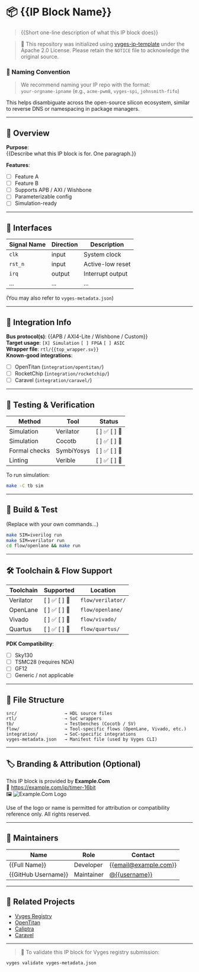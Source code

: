 <!--
README.template.md for Vyges IP Template

📌 INSTRUCTIONS:
- Replace all `{{placeholders}}` with your actual IP information.
- Use `[X]` to check supported features or flows, `[ ]` for unsupported.
- Keep table structures intact for consistency.
- This file is used by the Vyges CLI and website for registry display and validation.

🔐 LICENSE:
- You must include a separate LICENSE file (we include Apache-2.0 by default).
- In your vyges-metadata.json, set `"license": "{{SPDX License}}"` using one of:
  - `Apache-2.0` (default)
  - `MIT`
  - `BSD-3-Clause`
  - `CERN-OHL-S`
  - `Solderpad-2.1`
- For full list: https://spdx.org/licenses/

-->

# 📦 {{IP Block Name}}

> {{Short one-line description of what this IP block does}}

> 📝 This repository was initialized using [vyges-ip-template](https://github.com/vyges/vyges-ip-template) under the Apache 2.0 License. Please retain the `NOTICE` file to acknowledge the original source.


### 📛 Naming Convention

> We recommend naming your IP repo with the format:  
> `your-orgname-ipname` (e.g., `acme-pwm8`, `vyges-spi`, `johnsmith-fifo`)

This helps disambiguate across the open-source silicon ecosystem, similar to reverse DNS or namespacing in package managers.

---

## 🧠 Overview

**Purpose**:  
{{Describe what this IP block is for. One paragraph.}}

**Features**:
- [ ] Feature A
- [ ] Feature B
- [ ] Supports APB / AXI / Wishbone
- [ ] Parameterizable config
- [ ] Simulation-ready

---

## 📐 Interfaces

| Signal Name | Direction | Description                  |
|-------------|-----------|------------------------------|
| `clk`       | input     | System clock                 |
| `rst_n`     | input     | Active-low reset             |
| `irq`       | output    | Interrupt output             |
| ...         | ...       | ...                          |

(You may also refer to `vyges-metadata.json`)

---

## 📎 Integration Info

**Bus protocol(s)**: {{APB / AXI4-Lite / Wishbone / Custom}}  
**Target usage**: `[X] Simulation` `[ ] FPGA` `[ ] ASIC`  
**Wrapper file**: `rtl/{{top_wrapper.sv}}`  
**Known-good integrations**:
- [ ] OpenTitan (`integration/opentitan/`)
- [ ] RocketChip (`integration/rocketchip/`)
- [ ] Caravel (`integration/caravel/`)

---

## 🧪 Testing & Verification

| Method         | Tool          | Status |
|----------------|---------------|--------|
| Simulation     | Verilator     | [ ] ✅ [ ] 🚫
| Simulation     | Cocotb        | [ ] ✅ [ ] 🚫
| Formal checks  | SymbiYosys    | [ ] ✅ [ ] 🚫
| Linting        | Verible       | [ ] ✅ [ ] 🚫

To run simulation:

```bash
make -C tb sim
```

---

## 🚀 Build & Test

(Replace with your own commands…)

```bash
make SIM=iverilog run
make SIM=verilator run
cd flow/openlane && make run
```

---

## 🛠 Toolchain & Flow Support

| Toolchain | Supported      | Location          |
| --------- | -------------- | ----------------- |
| Verilator | \[ ] ✅ \[ ] 🚫 | `flow/verilator/` |
| OpenLane  | \[ ] ✅ \[ ] 🚫 | `flow/openlane/`  |
| Vivado    | \[ ] ✅ \[ ] 🚫 | `flow/vivado/`    |
| Quartus   | \[ ] ✅ \[ ] 🚫 | `flow/quartus/`   |

**PDK Compatibility**:

* [ ] Sky130
* [ ] TSMC28 (requires NDA)
* [ ] GF12
* [ ] Generic / not applicable

---

## 📁 File Structure

```text
src/                  → HDL source files
rtl/                  → SoC wrappers
tb/                   → Testbenches (Cocotb / SV)
flow/                 → Tool-specific flows (OpenLane, Vivado, etc.)
integration/          → SoC-specific integrations
vyges-metadata.json   → Manifest file (used by Vyges CLI)
```

---

## 🏷 Branding & Attribution (Optional)

<!-- This section is OPTIONAL.
     If not applicable, delete it from your README.md.
     Do not leave placeholder content. -->

This IP block is provided by **Example.Com**  
🔗 https://example.com/ip/timer-16bit  
🖼 ![Example.Com Logo](https://www.example.com/assets/logo.svg)

Use of the logo or name is permitted for attribution or compatibility reference only. All rights reserved.

---

## 🤝 Maintainers

| Name                | Role       | Contact                                           |
| ------------------- | ---------- | ------------------------------------------------- |
| {{Full Name}}       | Developer  | {{[email@example.com](mailto:email@example.com)}} |
| {{GitHub Username}} | Maintainer | [@{{username}}](https://github.com/{{username}})  |

---

## 🔗 Related Projects

* [Vyges Registry](https://vyges.com)
* [OpenTitan](https://opentitan.org)
* [Caliptra](https://github.com/chipsalliance/Caliptra)
* [Caravel](https://github.com/efabless/caravel)

---

> 🧰 To validate this IP block for Vyges registry submission:

```bash
vyges validate vyges-metadata.json
```
